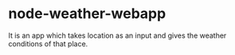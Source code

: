 # node-weather-webapp
It is an app which takes location as an input and gives the weather conditions of that place.
